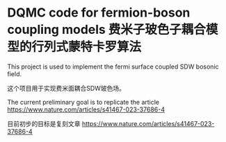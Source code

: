 # DQMC code for fermion-boson coupling models 费米子玻色子耦合模型的行列式蒙特卡罗算法

This project is used to implement the fermi surface coupled SDW bosonic field.

这个项目用于实现费米面耦合SDW玻色场。

The current preliminary goal is to replicate the article https://www.nature.com/articles/s41467-023-37686-4

目前初步的目标是复刻文章 https://www.nature.com/articles/s41467-023-37686-4
